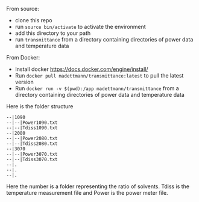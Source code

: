 From source:

- clone this repo
- run `source bin/activate` to activate the environment
- add this directory to your path
- run `transmittance` from a directory containing directories of power data and temperature data

From Docker:

- Install docker https://docs.docker.com/engine/install/
- Run `docker pull madettmann/transmittance:latest` to pull the latest version
- Run `docker run -v $(pwd):/app madettmann/transmittance` from a directory containing directories of power data and temperature data

Here is the folder structure

```cwd
--|1090
--|--|Power1090.txt
--|--|Tdiss1090.txt
--|2080
--|--|Power2080.txt
--|--|Tdiss2080.txt
--|3070
--|--|Power3070.txt
--|--|Tdiss3070.txt
--|.
--|.
--|.
```

Here the number is a folder representing the ratio of solvents. Tdiss is the temperature measurement file and Power is the power meter file.
